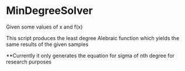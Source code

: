 # MinDegreeSolver

Given some values of x and f(x)

This script produces the least degree Alebraic function which yields the same results of the given samples

**Currently it only generates the equation for sigma of nth degree for research purposes
